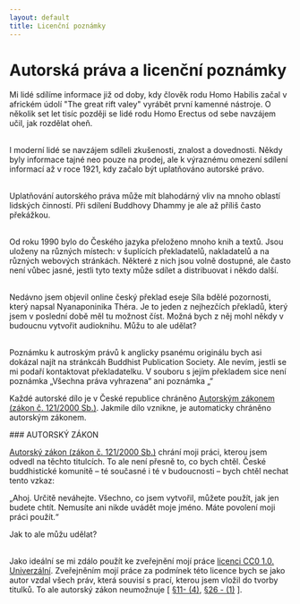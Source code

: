 ```yaml
---
layout: default
title: Licenční poznámky
---
```


# Autorská práva a licenční poznámky

Mi lidé sdílíme informace již od doby, kdy člověk rodu Homo Habilis začal v africkém údolí "The great rift valey" vyrábět první kamenné nástroje. O několik set let tisíc později se lidé rodu Homo Erectus od sebe navzájem učil, jak rozdělat oheň. <br><br>

I moderní lidé se navzájem sdíleli zkušenosti, znalost a dovednosti. Někdy byly informace tajné neo pouze na prodej, ale k výraznému omezení sdílení informací až v roce 1921, kdy začalo být uplatňováno autorské právo. <br><br>

Uplatňování autorského práva může mít blahodárný vliv na mnoho oblastí lidských činností. Při sdílení Buddhovy Dhammy je ale až příliš často překážkou. <br><br>

Od roku 1990 bylo do Českého jazyka přeloženo mnoho knih a textů. Jsou uloženy na různých místech: v šuplících překladatelů, nakladatelů a na různých webových stránkách. Některé z nich jsou volně dostupné, ale často není vůbec jasné, jestli tyto texty může sdílet a distribuovat i někdo další.<br><br>

Nedávno jsem objevil online český překlad eseje Síla bdělé pozornosti, který napsal Nyanaponinika Théra. Je to jeden z nejhezčích překladů, který jsem v poslední době měl tu možnost číst. Možná bych z něj mohl někdy v budoucnu vytvořit audioknihu. Můžu to ale udělat?<br><br>

Poznámku k autroským právů k anglicky psanému originálu bych asi dokázal najít na stránkcáh Buddhist Publication Society. Ale nevím, jestli se mi podaří kontaktovat překladatelku. V souboru s jejím překladem sice není poznámka „Všechna práva vyhrazena“ ani poznámka „“

Každé autorské dílo je v České republice chráněno [Autorským zákonem (zákon č. 121/2000 Sb.)](https://www.zakonyprolidi.cz/cs/2000-121). Jakmile dílo vznikne, je automaticky chráněno autorským zákonem.

<div id="anchor-autorsky-zakon" markdown="1">
### AUTORSKÝ ZÁKON
</div>

[Autorský zákon (zákon č. 121/2000 Sb.)](https://www.zakonyprolidi.cz/cs/2000-121) chrání moji práci, kterou jsem odvedl na těchto titulcích. To ale není přesně to, co bych chtěl. České buddhistické komunitě – té současné i té v budoucnosti – bych chtěl
nechat tento vzkaz:

<div class="citace">
„Ahoj. Určitě neváhejte. Všechno, co jsem vytvořil, můžete použít, jak
jen budete chtít. Nemusíte ani nikde uvádět moje jméno. Máte
povolení moji práci použít.“
</div>

Jak to ale můžu udělat? <br><br>

Jako ideální se mi zdálo použít ke zveřejnění mojí práce [licenci CC0
1.0. Univerzální](https://creativecommons.org/publicdomain/zero/1.0/deed.cs). Zveřejněním mojí práce za podmínek této licence bych se jako
autor vzdal všech práv, která souvisí s prací, kterou jsem vložil do
tvorby titulků. To ale autorský zákon neumožnuje [ [§11- (4)](https://www.zakonyprolidi.cz/cs/2000-121#p11-4), [§26 - (1)](https://www.zakonyprolidi.cz/cs/2000-121#p26-1) ].<br><br>
